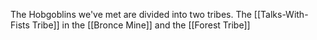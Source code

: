 The Hobgoblins we've met are divided into two tribes. The [[Talks-With-Fists Tribe]] in the [[Bronce Mine]] and the [[Forest Tribe]]